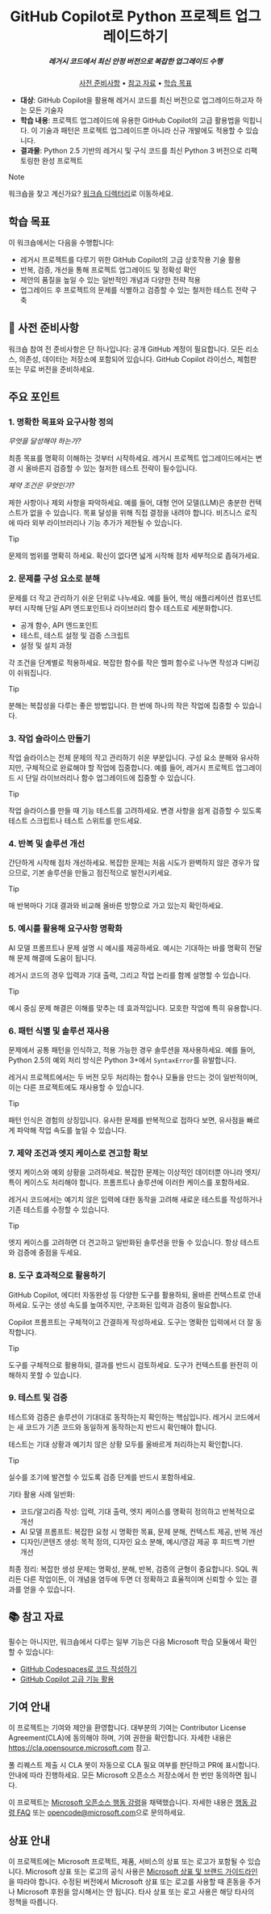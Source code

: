 <h1 align="center">GitHub Copilot로 Python 프로젝트 업그레이드하기</h1>
<h5 align="center">레거시 코드에서 최신 안정 버전으로 복잡한 업그레이드 수행</h3>

<p align="center">
  <a href="#mega-prerequisites">사전 준비사항</a> •
  <a href="#books-resources">참고 자료</a> •
  <a href="#learning-objectives">학습 목표</a>
</p>

- **대상**: GitHub Copilot을 활용해 레거시 코드를 최신 버전으로 업그레이드하고자 하는 모든 기술자
- **학습 내용**: 프로젝트 업그레이드에 유용한 GitHub Copilot의 고급 활용법을 익힙니다. 이 기술과 패턴은 프로젝트 업그레이드뿐 아니라 신규 개발에도 적용할 수 있습니다.
- **결과물**: Python 2.5 기반의 레거시 및 구식 코드를 최신 Python 3 버전으로 리팩토링한 완성 프로젝트

> [!NOTE]
> 워크숍을 찾고 계신가요? [워크숍 디렉터리](./workshop)로 이동하세요.

## 학습 목표

이 워크숍에서는 다음을 수행합니다:

  - 레거시 프로젝트를 다루기 위한 GitHub Copilot의 고급 상호작용 기술 활용
  - 반복, 검증, 개선을 통해 프로젝트 업그레이드 및 정확성 확인
  - 제안의 품질을 높일 수 있는 일반적인 개념과 다양한 전략 적용
  - 업그레이드 후 프로젝트의 문제를 식별하고 검증할 수 있는 철저한 테스트 전략 구축

## :mega: 사전 준비사항

워크숍 참여 전 준비사항은 단 하나입니다: 공개 GitHub 계정이 필요합니다. 모든 리소스, 의존성, 데이터는 저장소에 포함되어 있습니다. GitHub Copilot 라이선스, 체험판 또는 무료 버전을 준비하세요.

## 주요 포인트

### 1. 명확한 목표와 요구사항 정의

*무엇을 달성해야 하는가?*

최종 목표를 명확히 이해하는 것부터 시작하세요. 레거시 프로젝트 업그레이드에서는 변경 시 올바른지 검증할 수 있는 철저한 테스트 전략이 필수입니다.

*제약 조건은 무엇인가?*

제한 사항이나 제외 사항을 파악하세요. 예를 들어, 대형 언어 모델(LLM)은 충분한 컨텍스트가 없을 수 있습니다. 목표 달성을 위해 직접 결정을 내려야 합니다. 비즈니스 로직에 따라 외부 라이브러리나 기능 추가가 제한될 수 있습니다.

> [!TIP]
> 문제의 범위를 명확히 하세요. 확신이 없다면 넓게 시작해 점차 세부적으로 좁혀가세요.

### 2. 문제를 구성 요소로 분해

문제를 더 작고 관리하기 쉬운 단위로 나누세요. 예를 들어, 핵심 애플리케이션 컴포넌트부터 시작해 단일 API 엔드포인트나 라이브러리 함수 테스트로 세분화합니다.

- 공개 함수, API 엔드포인트
- 테스트, 테스트 설정 및 검증 스크립트
- 설정 및 설치 과정

각 조건을 단계별로 적용하세요. 복잡한 함수를 작은 헬퍼 함수로 나누면 작성과 디버깅이 쉬워집니다.

> [!TIP]
> 분해는 복잡성을 다루는 좋은 방법입니다. 한 번에 하나의 작은 작업에 집중할 수 있습니다.

### 3. 작업 슬라이스 만들기

작업 슬라이스는 전체 문제의 작고 관리하기 쉬운 부분입니다. 구성 요소 분해와 유사하지만, 구체적으로 완료해야 할 작업에 집중합니다. 예를 들어, 레거시 프로젝트 업그레이드 시 단일 라이브러리나 함수 업그레이드에 집중할 수 있습니다.

> [!TIP]
> 작업 슬라이스를 만들 때 기능 테스트를 고려하세요. 변경 사항을 쉽게 검증할 수 있도록 테스트 스크립트나 테스트 스위트를 만드세요.

### 4. 반복 및 솔루션 개선

간단하게 시작해 점차 개선하세요. 복잡한 문제는 처음 시도가 완벽하지 않은 경우가 많으므로, 기본 솔루션을 만들고 점진적으로 발전시키세요.

> [!TIP]
> 매 반복마다 기대 결과와 비교해 올바른 방향으로 가고 있는지 확인하세요.

### 5. 예시를 활용해 요구사항 명확화

AI 모델 프롬프트나 문제 설명 시 예시를 제공하세요. 예시는 기대하는 바를 명확히 전달해 문제 해결에 도움이 됩니다.

레거시 코드의 경우 입력과 기대 출력, 그리고 작업 논리를 함께 설명할 수 있습니다.

> [!TIP]
> 예시 중심 문제 해결은 이해를 맞추는 데 효과적입니다. 모호한 작업에 특히 유용합니다.

### 6. 패턴 식별 및 솔루션 재사용

문제에서 공통 패턴을 인식하고, 적용 가능한 경우 솔루션을 재사용하세요. 예를 들어, Python 2.5의 예외 처리 방식은 Python 3+에서 `SyntaxError`를 유발합니다.

레거시 프로젝트에서는 두 버전 모두 처리하는 함수나 모듈을 만드는 것이 일반적이며, 이는 다른 프로젝트에도 재사용할 수 있습니다.

> [!TIP]
> 패턴 인식은 경험의 상징입니다. 유사한 문제를 반복적으로 접하다 보면, 유사점을 빠르게 파악해 작업 속도를 높일 수 있습니다.

### 7. 제약 조건과 엣지 케이스로 견고함 확보

엣지 케이스와 예외 상황을 고려하세요. 복잡한 문제는 이상적인 데이터뿐 아니라 엣지/특이 케이스도 처리해야 합니다. 프롬프트나 솔루션에 이러한 케이스를 포함하세요.

레거시 코드에서는 예기치 않은 입력에 대한 동작을 고려해 새로운 테스트를 작성하거나 기존 테스트를 수정할 수 있습니다.

> [!TIP]
> 엣지 케이스를 고려하면 더 견고하고 일반화된 솔루션을 만들 수 있습니다. 항상 테스트와 검증에 중점을 두세요.

### 8. 도구 효과적으로 활용하기

GitHub Copilot, 에디터 자동완성 등 다양한 도구를 활용하되, 올바른 컨텍스트로 안내하세요. 도구는 생성 속도를 높여주지만, 구조화된 입력과 검증이 필요합니다.

Copilot 프롬프트는 구체적이고 간결하게 작성하세요. 도구는 명확한 입력에서 더 잘 동작합니다.

> [!TIP]
> 도구를 구체적으로 활용하되, 결과를 반드시 검토하세요. 도구가 컨텍스트를 완전히 이해하지 못할 수 있습니다.

### 9. 테스트 및 검증

테스트와 검증은 솔루션이 기대대로 동작하는지 확인하는 핵심입니다. 레거시 코드에서는 새 코드가 기존 코드와 동일하게 동작하는지 반드시 확인해야 합니다.

테스트는 기대 상황과 예기치 않은 상황 모두를 올바르게 처리하는지 확인합니다.

> [!TIP]
> 실수를 조기에 발견할 수 있도록 검증 단계를 반드시 포함하세요.

기타 활용 사례 일반화:
- 코드/알고리즘 작성: 입력, 기대 출력, 엣지 케이스를 명확히 정의하고 반복적으로 개선
- AI 모델 프롬프트: 복잡한 요청 시 명확한 목표, 문제 분해, 컨텍스트 제공, 반복 개선
- 디자인/콘텐츠 생성: 목적 정의, 디자인 요소 분해, 예시/영감 제공 후 피드백 기반 개선

최종 정리:
복잡한 생성 문제는 명확성, 분해, 반복, 검증의 균형이 중요합니다. SQL 쿼리든 다른 작업이든, 이 개념을 염두에 두면 더 정확하고 효율적이며 신뢰할 수 있는 결과를 얻을 수 있습니다.


## :books: 참고 자료

필수는 아니지만, 워크숍에서 다루는 일부 기능은 다음 Microsoft 학습 모듈에서 확인할 수 있습니다:

- [GitHub Codespaces로 코드 작성하기](https://learn.microsoft.com/training/modules/code-with-github-codespaces/)
- [GitHub Copilot 고급 기능 활용](https://learn.microsoft.com/training/modules/advanced-github-copilot/)

## 기여 안내

이 프로젝트는 기여와 제안을 환영합니다. 대부분의 기여는 Contributor License Agreement(CLA)에 동의해야 하며, 기여 권한을 확인합니다. 자세한 내용은 https://cla.opensource.microsoft.com 참고.

풀 리퀘스트 제출 시 CLA 봇이 자동으로 CLA 필요 여부를 판단하고 PR에 표시합니다. 안내에 따라 진행하세요. 모든 Microsoft 오픈소스 저장소에서 한 번만 동의하면 됩니다.

이 프로젝트는 [Microsoft 오픈소스 행동 강령](https://opensource.microsoft.com/codeofconduct/)을 채택했습니다. 자세한 내용은 [행동 강령 FAQ](https://opensource.microsoft.com/codeofconduct/faq/) 또는 [opencode@microsoft.com](mailto:opencode@microsoft.com)으로 문의하세요.

## 상표 안내

이 프로젝트에는 Microsoft 프로젝트, 제품, 서비스의 상표 또는 로고가 포함될 수 있습니다. Microsoft 상표 또는 로고의 공식 사용은 [Microsoft 상표 및 브랜드 가이드라인](https://www.microsoft.com/en-us/legal/intellectualproperty/trademarks/usage/general)을 따라야 합니다.
수정된 버전에서 Microsoft 상표 또는 로고를 사용할 때 혼동을 주거나 Microsoft 후원을 암시해서는 안 됩니다.
타사 상표 또는 로고 사용은 해당 타사의 정책을 따릅니다.
